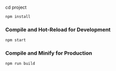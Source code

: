 cd project

```sh
npm install
```

### Compile and Hot-Reload for Development

```sh
npm start
```

### Compile and Minify for Production

```sh
npm run build
```
